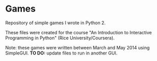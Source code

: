 # Games
Repository of simple games I wrote in Python 2.

These files were created for the course "An Introduction to Interactive Programming in Python" (Rice University/Coursera).

Note: these games were written between March and May 2014 using SimpleGUI.
**TO DO:** update files to run in another GUI.
